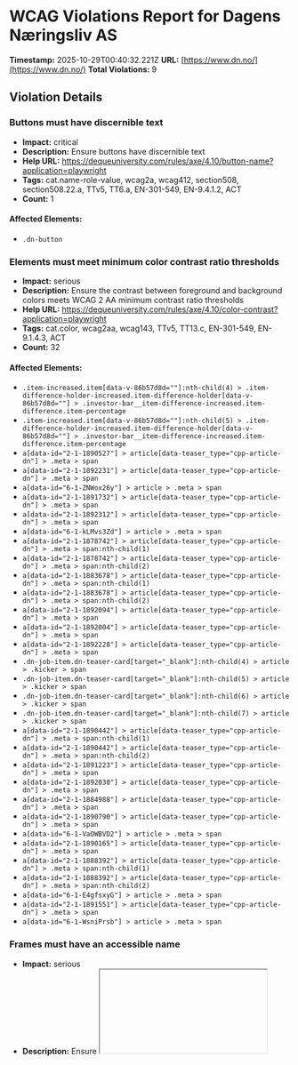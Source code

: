 # WCAG Violations Report for Dagens Næringsliv AS

**Timestamp:** 2025-10-29T00:40:32.221Z
**URL:** [https://www.dn.no/](https://www.dn.no/)
**Total Violations:** 9

## Violation Details

### Buttons must have discernible text

- **Impact:** critical
- **Description:** Ensure buttons have discernible text
- **Help URL:** https://dequeuniversity.com/rules/axe/4.10/button-name?application=playwright
- **Tags:** cat.name-role-value, wcag2a, wcag412, section508, section508.22.a, TTv5, TT6.a, EN-301-549, EN-9.4.1.2, ACT
- **Count:** 1

#### Affected Elements:

- `.dn-button`

### Elements must meet minimum color contrast ratio thresholds

- **Impact:** serious
- **Description:** Ensure the contrast between foreground and background colors meets WCAG 2 AA minimum contrast ratio thresholds
- **Help URL:** https://dequeuniversity.com/rules/axe/4.10/color-contrast?application=playwright
- **Tags:** cat.color, wcag2aa, wcag143, TTv5, TT13.c, EN-301-549, EN-9.1.4.3, ACT
- **Count:** 32

#### Affected Elements:

- `.item-increased.item[data-v-86b57d8d=""]:nth-child(4) > .item-difference-holder-increased.item-difference-holder[data-v-86b57d8d=""] > .investor-bar__item-difference-increased.item-difference.item-percentage`
- `.item-increased.item[data-v-86b57d8d=""]:nth-child(5) > .item-difference-holder-increased.item-difference-holder[data-v-86b57d8d=""] > .investor-bar__item-difference-increased.item-difference.item-percentage`
- `a[data-id="2-1-1890527"] > article[data-teaser_type="cpp-article-dn"] > .meta > span`
- `a[data-id="2-1-1892231"] > article[data-teaser_type="cpp-article-dn"] > .meta > span`
- `a[data-id="6-1-ZNWox26y"] > article > .meta > span`
- `a[data-id="2-1-1891732"] > article[data-teaser_type="cpp-article-dn"] > .meta > span`
- `a[data-id="2-1-1892312"] > article[data-teaser_type="cpp-article-dn"] > .meta > span`
- `a[data-id="6-1-kLMvs3Zd"] > article > .meta > span`
- `a[data-id="2-1-1878742"] > article[data-teaser_type="cpp-article-dn"] > .meta > span:nth-child(1)`
- `a[data-id="2-1-1878742"] > article[data-teaser_type="cpp-article-dn"] > .meta > span:nth-child(2)`
- `a[data-id="2-1-1883678"] > article[data-teaser_type="cpp-article-dn"] > .meta > span:nth-child(1)`
- `a[data-id="2-1-1883678"] > article[data-teaser_type="cpp-article-dn"] > .meta > span:nth-child(2)`
- `a[data-id="2-1-1892094"] > article[data-teaser_type="cpp-article-dn"] > .meta > span`
- `a[data-id="2-1-1892004"] > article[data-teaser_type="cpp-article-dn"] > .meta > span`
- `a[data-id="2-1-1892228"] > article[data-teaser_type="cpp-article-dn"] > .meta > span`
- `.dn-job-item.dn-teaser-card[target="_blank"]:nth-child(4) > article > .kicker > span`
- `.dn-job-item.dn-teaser-card[target="_blank"]:nth-child(5) > article > .kicker > span`
- `.dn-job-item.dn-teaser-card[target="_blank"]:nth-child(6) > article > .kicker > span`
- `.dn-job-item.dn-teaser-card[target="_blank"]:nth-child(7) > article > .kicker > span`
- `a[data-id="2-1-1890442"] > article[data-teaser_type="cpp-article-dn"] > .meta > span:nth-child(1)`
- `a[data-id="2-1-1890442"] > article[data-teaser_type="cpp-article-dn"] > .meta > span:nth-child(2)`
- `a[data-id="2-1-1891223"] > article[data-teaser_type="cpp-article-dn"] > .meta > span`
- `a[data-id="2-1-1892030"] > article[data-teaser_type="cpp-article-dn"] > .meta > span`
- `a[data-id="2-1-1884988"] > article[data-teaser_type="cpp-article-dn"] > .meta > span`
- `a[data-id="2-1-1890790"] > article[data-teaser_type="cpp-article-dn"] > .meta > span`
- `a[data-id="6-1-VaOWBVD2"] > article > .meta > span`
- `a[data-id="2-1-1890165"] > article[data-teaser_type="cpp-article-dn"] > .meta > span`
- `a[data-id="2-1-1888392"] > article[data-teaser_type="cpp-article-dn"] > .meta > span:nth-child(1)`
- `a[data-id="2-1-1888392"] > article[data-teaser_type="cpp-article-dn"] > .meta > span:nth-child(2)`
- `a[data-id="6-1-E4gfsxyG"] > article > .meta > span`
- `a[data-id="2-1-1891551"] > article[data-teaser_type="cpp-article-dn"] > .meta > span`
- `a[data-id="6-1-WsniPrsb"] > article > .meta > span`

### Frames must have an accessible name

- **Impact:** serious
- **Description:** Ensure <iframe> and <frame> elements have an accessible name
- **Help URL:** https://dequeuniversity.com/rules/axe/4.10/frame-title?application=playwright
- **Tags:** cat.text-alternatives, wcag2a, wcag412, section508, section508.22.i, TTv5, TT12.d, EN-301-549, EN-9.4.1.2
- **Count:** 1

#### Affected Elements:

- `iframe[seamless=""]`

### Images must have alternative text

- **Impact:** critical
- **Description:** Ensure <img> elements have alternative text or a role of none or presentation
- **Help URL:** https://dequeuniversity.com/rules/axe/4.10/image-alt?application=playwright
- **Tags:** cat.text-alternatives, wcag2a, wcag111, section508, section508.22.a, TTv5, TT7.a, TT7.b, EN-301-549, EN-9.1.1.1, ACT
- **Count:** 4

#### Affected Elements:

- `iframe[seamless=""], a[data-id="dUdQ64vP"] > figure > img`
- `iframe[seamless=""], a[data-id="ww762rKl"] > figure > img`
- `iframe[seamless=""], a[data-id="P8lAaPjp"] > figure > img`
- `iframe[seamless=""], a[data-id="MevFAyiK"] > figure > img`

### Contentinfo landmark should not be contained in another landmark

- **Impact:** moderate
- **Description:** Ensure the contentinfo landmark is at top level
- **Help URL:** https://dequeuniversity.com/rules/axe/4.10/landmark-contentinfo-is-top-level?application=playwright
- **Tags:** cat.semantics, best-practice
- **Count:** 1

#### Affected Elements:

- `.dn-footer-copyright`

### Document should not have more than one contentinfo landmark

- **Impact:** moderate
- **Description:** Ensure the document has at most one contentinfo landmark
- **Help URL:** https://dequeuniversity.com/rules/axe/4.10/landmark-no-duplicate-contentinfo?application=playwright
- **Tags:** cat.semantics, best-practice
- **Count:** 1

#### Affected Elements:

- `.dn-footer`

### Landmarks should have a unique role or role/label/title (i.e. accessible name) combination

- **Impact:** moderate
- **Description:** Ensure landmarks are unique
- **Help URL:** https://dequeuniversity.com/rules/axe/4.10/landmark-unique?application=playwright
- **Tags:** cat.semantics, best-practice
- **Count:** 1

#### Affected Elements:

- `.dn-footer`

### Links must have discernible text

- **Impact:** serious
- **Description:** Ensure links have discernible text
- **Help URL:** https://dequeuniversity.com/rules/axe/4.10/link-name?application=playwright
- **Tags:** cat.name-role-value, wcag2a, wcag244, wcag412, section508, section508.22.a, TTv5, TT6.a, EN-301-549, EN-9.2.4.4, EN-9.4.1.2, ACT
- **Count:** 3

#### Affected Elements:

- `.router-link-active`
- `.button[data-v-86b57d8d=""]:nth-child(3) > a[href$="investor"][data-v-86b57d8d=""]`
- `.dn-link[href$="dngroup.com/"][rel="noopener"]`

### All page content should be contained by landmarks

- **Impact:** moderate
- **Description:** Ensure all page content is contained by landmarks
- **Help URL:** https://dequeuniversity.com/rules/axe/4.10/region?application=playwright
- **Tags:** cat.keyboard, best-practice
- **Count:** 113

#### Affected Elements:

- `a[href$="investor"][data-v-86b57d8d=""] > span[data-v-86b57d8d=""]`
- `.item-decreased.item[data-v-86b57d8d=""]:nth-child(1) > .item-holder[data-v-86b57d8d=""]`
- `.item-decreased.item[data-v-86b57d8d=""]:nth-child(1) > .item-difference-holder-decreased.item-difference-holder[data-v-86b57d8d=""] > .item-difference-decreased.item-difference.item-percentage`
- `.item-decreased.item[data-v-86b57d8d=""]:nth-child(2) > .item-holder[data-v-86b57d8d=""]`
- `.item-decreased.item[data-v-86b57d8d=""]:nth-child(2) > .item-difference-holder-decreased.item-difference-holder[data-v-86b57d8d=""] > .item-difference-decreased.item-difference.item-percentage`
- `.item-decreased.item[data-v-86b57d8d=""]:nth-child(3) > .item-holder[data-v-86b57d8d=""]`
- `.item-decreased.item[data-v-86b57d8d=""]:nth-child(3) > .item-difference-holder-decreased.item-difference-holder[data-v-86b57d8d=""] > .item-difference-decreased.item-difference.item-percentage`
- `.item-increased.item[data-v-86b57d8d=""]:nth-child(4) > .item-holder[data-v-86b57d8d=""]`
- `.item-increased.item[data-v-86b57d8d=""]:nth-child(4) > .item-difference-holder-increased.item-difference-holder[data-v-86b57d8d=""] > .investor-bar__item-difference-increased.item-difference.item-percentage`
- `.item-increased.item[data-v-86b57d8d=""]:nth-child(5) > .item-holder[data-v-86b57d8d=""]`
- `.item-increased.item[data-v-86b57d8d=""]:nth-child(5) > .item-difference-holder-increased.item-difference-holder[data-v-86b57d8d=""] > .investor-bar__item-difference-increased.item-difference.item-percentage`
- `.dn-group:nth-child(2)`
- `a[data-id="2-1-1890527"]`
- `a[data-id="2-1-1892231"]`
- `a[data-id="6-1-ZNWox26y"] > article > .dn-card_assets > .default[data-load="eager"][type="picture"]`
- `a[data-id="6-1-ZNWox26y"] > article > .kicker`
- `a[data-id="6-1-ZNWox26y"] > article > .dn-headline--subhead.title[data-v-6d246014=""]`
- `a[data-id="6-1-ZNWox26y"] > article > .meta`
- `a[data-id="6-1-ZNWox26y"] > article > .badge > span`
- `.layout-b.dn-grid-layout[data-list=""]:nth-child(5)`
- `.dn-group:nth-child(6)`
- `a[data-id="2-1-1891732"]`
- `a[data-id="2-1-1892135"] > article[data-teaser_type="cpp-article-dn"] > .dn-card_assets`
- `a[data-id="2-1-1892135"] > article[data-teaser_type="cpp-article-dn"] > .kicker > span:nth-child(2)`
- `a[data-id="2-1-1892135"] > article[data-teaser_type="cpp-article-dn"] > .dn-headline--subhead.title[data-v-6d246014=""]`
- `a[data-id="2-1-1892135"] > article[data-teaser_type="cpp-article-dn"] > .meta`
- `a[data-id="2-1-1892312"]`
- `.layout-b.dn-grid-layout[data-list=""]:nth-child(10)`
- `.dn-group-header`
- `a[data-id="2-1-1889664"] > article[data-teaser_type="cpp-article-dn"] > .dn-card_assets`
- `a[data-id="2-1-1889664"] > article[data-teaser_type="cpp-article-dn"] > .kicker > span:nth-child(2)`
- `a[data-id="2-1-1889664"] > article[data-teaser_type="cpp-article-dn"] > .dn-headline--subhead.title[data-v-6d246014=""]`
- `a[data-id="2-1-1889664"] > article[data-teaser_type="cpp-article-dn"] > .meta`
- `a[data-id="2-1-1886980"] > article[data-teaser_type="cpp-article-dn"] > .dn-card_assets`
- `a[data-id="2-1-1886980"] > article[data-teaser_type="cpp-article-dn"] > .kicker > span:nth-child(2)`
- `a[data-id="2-1-1886980"] > article[data-teaser_type="cpp-article-dn"] > .dn-headline--subhead.title[data-v-6d246014=""]`
- `a[data-id="2-1-1886980"] > article[data-teaser_type="cpp-article-dn"] > .meta`
- `a[data-id="2-1-1888942"] > article[data-teaser_type="cpp-article-dn"] > .dn-card_assets`
- `a[data-id="2-1-1888942"] > article[data-teaser_type="cpp-article-dn"] > .kicker > span:nth-child(2)`
- `a[data-id="2-1-1888942"] > article[data-teaser_type="cpp-article-dn"] > .dn-headline--subhead.title[data-v-6d246014=""]`
- `a[data-id="2-1-1888942"] > article[data-teaser_type="cpp-article-dn"] > .meta`
- `a[data-id="6-1-kLMvs3Zd"] > article > .dn-card_assets > .default[type="picture"][data-load="lazy"]`
- `a[data-id="6-1-kLMvs3Zd"] > article > .kicker`
- `a[data-id="6-1-kLMvs3Zd"] > article > .dn-headline--subhead.title[data-v-6d246014=""]`
- `a[data-id="6-1-kLMvs3Zd"] > article > .meta`
- `a[data-id="6-1-kLMvs3Zd"] > article > .badge > span`
- `a[data-id="2-1-1878742"]`
- `a[data-id="2-1-1883678"]`
- `a[data-id="2-1-1890973"] > article[data-teaser_type="cpp-article-dn"] > .dn-card_assets`
- `a[data-id="2-1-1890973"] > article[data-teaser_type="cpp-article-dn"] > .kicker > span:nth-child(2)`
- `a[data-id="2-1-1890973"] > article[data-teaser_type="cpp-article-dn"] > .dn-headline--subhead.title[data-v-6d246014=""]`
- `a[data-id="2-1-1890973"] > article[data-teaser_type="cpp-article-dn"] > .meta`
- `.dn-group:nth-child(14)`
- `.layout-abb.dn-grid-layout[data-list=""]:nth-child(16)`
- `.layout-b.dn-grid-layout[data-list=""]:nth-child(18)`
- `a[href$="dnjobb.no/"] > span`
- `.dn-job-button`
- `.dn-job-carousel`
- `a[data-id="2-1-1888856"]`
- `a[data-id="2-1-1892210"] > article[data-teaser_type="cpp-article-dn"] > .dn-card_assets`
- `a[data-id="2-1-1892210"] > article[data-teaser_type="cpp-article-dn"] > .kicker > span:nth-child(2)`
- `a[data-id="2-1-1892210"] > article[data-teaser_type="cpp-article-dn"] > .dn-headline--subhead.title[data-v-6d246014=""]`
- `a[data-id="2-1-1892210"] > article[data-teaser_type="cpp-article-dn"] > .meta`
- `div[grouptype="Audience Engagement 2"] > .layout-abb.dn-grid-layout[data-list=""]`
- `a[data-id="2-1-1890609"] > article[data-teaser_type="cpp-article-dn"] > .dn-card_assets`
- `a[data-id="2-1-1890609"] > article[data-teaser_type="cpp-article-dn"] > .kicker > span:nth-child(2)`
- `a[data-id="2-1-1890609"] > article[data-teaser_type="cpp-article-dn"] > .dn-headline--subhead.title[data-v-6d246014=""]`
- `a[data-id="2-1-1890609"] > article[data-teaser_type="cpp-article-dn"] > .meta`
- `.dn-edition-collection-top > .layout-bb.dn-grid-layout[data-list=""]`
- `.dn-group:nth-child(24)`
- `.layout-a`
- `a[data-id="6-1-LoHHCZSS"] > article > .dn-card_assets > .default[type="picture"][data-load="lazy"]`
- `a[data-id="6-1-LoHHCZSS"] > article > .kicker`
- `a[data-id="6-1-LoHHCZSS"] > article > .dn-headline--subhead.title[data-v-6d246014=""]`
- `a[data-id="6-1-LoHHCZSS"] > article > .meta`
- `a[data-id="2-1-1891475"] > article[data-teaser_type="cpp-article-dn"] > .dn-card_assets`
- `a[data-id="2-1-1891475"] > article[data-teaser_type="cpp-article-dn"] > .kicker > span:nth-child(2)`
- `a[data-id="2-1-1891475"] > article[data-teaser_type="cpp-article-dn"] > .dn-headline--subhead.title[data-v-6d246014=""]`
- `a[data-id="2-1-1891475"] > article[data-teaser_type="cpp-article-dn"] > .meta`
- `a[data-id="2-1-1890790"]`
- `a[data-id="6-1-VaOWBVD2"] > article > .dn-card_assets > .default[type="picture"][data-load="lazy"]`
- `a[data-id="6-1-VaOWBVD2"] > article > .dn-headline--subhead.title[data-v-6d246014=""]`
- `a[data-id="6-1-VaOWBVD2"] > article > .meta`
- `a[data-id="6-1-VaOWBVD2"] > article > .badge > span`
- `a[data-id="2-1-1890100"]`
- `a[data-id="2-1-1891683"] > article[data-teaser_type="cpp-article-dn"] > .dn-card_assets`
- `a[data-id="2-1-1891683"] > article[data-teaser_type="cpp-article-dn"] > .kicker > span:nth-child(2)`
- `a[data-id="2-1-1891683"] > article[data-teaser_type="cpp-article-dn"] > .dn-headline--subhead.title[data-v-6d246014=""]`
- `a[data-id="2-1-1891683"] > article[data-teaser_type="cpp-article-dn"] > .meta`
- `a[data-id="2-1-1890165"]`
- `a[data-id="2-1-1889526"] > article[data-teaser_type="cpp-article-dn"] > .dn-card_assets`
- `a[data-id="2-1-1889526"] > article[data-teaser_type="cpp-article-dn"] > .kicker > span:nth-child(2)`
- `a[data-id="2-1-1889526"] > article[data-teaser_type="cpp-article-dn"] > .dn-headline--subhead.title[data-v-6d246014=""]`
- `a[data-id="2-1-1889526"] > article[data-teaser_type="cpp-article-dn"] > .meta`
- `a[data-id="2-1-1888392"]`
- `a[data-id="6-1-E4gfsxyG"] > article > .dn-card_assets > .default[type="picture"][data-load="lazy"]`
- `a[data-id="6-1-E4gfsxyG"] > article > .kicker`
- `a[data-id="6-1-E4gfsxyG"] > article > .dn-headline--subhead.title[data-v-6d246014=""]`
- `a[data-id="6-1-E4gfsxyG"] > article > .meta`
- `a[data-id="6-1-E4gfsxyG"] > article > .badge > span`
- `a[data-id="2-1-1891257"] > article[data-teaser_type="cpp-article-dn"] > .dn-card_assets`
- `a[data-id="2-1-1891257"] > article[data-teaser_type="cpp-article-dn"] > .kicker > span:nth-child(2)`
- `a[data-id="2-1-1891257"] > article[data-teaser_type="cpp-article-dn"] > .dn-headline--subhead.title[data-v-6d246014=""]`
- `a[data-id="2-1-1891257"] > article[data-teaser_type="cpp-article-dn"] > .meta`
- `a[data-id="2-1-1891551"]`
- `a[data-id="6-1-NGXR4jCs"] > article > .dn-card_assets > .default[type="picture"][data-load="lazy"]`
- `a[data-id="6-1-NGXR4jCs"] > article > .dn-headline--subhead.title[data-v-6d246014=""]`
- `a[data-id="6-1-NGXR4jCs"] > article > .meta`
- `a[data-id="6-1-NGXR4jCs"] > article > .badge > span`
- `a[data-id="6-1-WsniPrsb"] > article > .dn-card_assets > .default[type="picture"][data-load="lazy"]`
- `a[data-id="6-1-WsniPrsb"] > article > .dn-headline--subhead.title[data-v-6d246014=""]`
- `a[data-id="6-1-WsniPrsb"] > article > .meta`
- `a[data-id="6-1-WsniPrsb"] > article > .badge > span`
